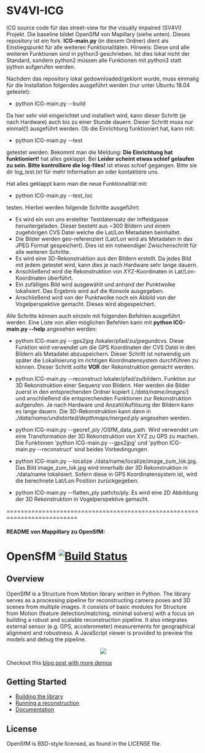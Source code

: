 # SV4VI-ICG

ICG source code für das street-view for the visually impaired (SV4VI) Projekt. Die baseline bildet OpenSfM von Mapillary (siehe unten). Dieses repository ist ein fork. 
**ICG-main.py** (in diesem Ordner) dient als Einstiegspunkt für alle weiteren Funktionalitäten. Hinweis: Diese und alle weiteren Funktionen sind in python3 geschrieben. Ist dies lokal nicht der Standard, sondern python2 müssen alle Funktionen mit python3 statt python aufgerufen werden.

Nachdem das repository lokal gedownloaded/geklont wurde, muss einmalig für die Installation folgendes ausgeführt werden (nur unter Ubuntu 18.04 getestet):

- python ICG-main.py --build

Da hier sehr viel eingerichtet und installiert wird, kann dieser Schritt (je nach Hardware) auch bis zu einer Stunde dauern. Dieser Schritt muss nur einmal(!) ausgeführt werden. Ob die Einrichtung funktioniert hat, kann mit:

- python ICG-main.py --test 

getestet werden. Bekommt man die Meldung: **Die Einrichtung hat funktioniert!** hat alles geklappt. Bei **Leider scheint etwas schief gelaufen zu sein. Bitte kontrolliere die log-files!** ist etwas schief gegangen. Bitte sie dir *log_test.txt* für mehr Information an oder kontaktiere uns. 

Hat alles geklappt kann man die neue Funktionalität mit: 

- python ICG-main.py --test_loc

testen. Hierbei werden folgende Schritte ausgeführt:

- Es wird ein von uns erstellter Testdatensatz der Inffeldgasse heruntergeladen. Dieser besteht aus ~300 Bildern und einem zugehörigen CVS Datei welche die Lat/Lon Metadaten beinhaltet. 
- Die Bilder werden geo-referenziert (Lat/Lon wird als Metadaten in das JPEG Format gespeichert). Dies ist ein notwendiger Zwischenschritt für alle weiteren Schritte.
- Es wird eine 3D-Rekonstruktion aus den Bildern erstellt. Da jedes Bild mit jedem getestet wird, kann dies je nach Hardware sehr lange dauern.
- Anschließend wird die Rekonstruktion von XYZ-Koordinaten in Lat/Lon-Koordinaten überführt.
- Ein zufälliges Bild wird ausgewählt und anhand der Punktwolke lokalisiert. Das Ergebnis wird auf die Konsole ausgegeben.
- Anschließend wird von der Punktwolke noch ein Abbild von der Vogelperspektive gemacht. Dieses wird abgespeichert.


Alle Schritte können auch einzeln mit folgenden Befehlen ausgeführt werden. Eine Liste von allen möglichen Befehlen kann mit **python ICG-main.py --help** angesehen werden: 

- python ICG-main.py --gps2jpg /lokaler/pfad/zu/jpegundcvs. Diese Funktion wird verwendet um die GPS Koordinaten der CVS Datei in den Bildern als Metadatei abzuspeichern. Dieser Schritt ist notwendig um später die Lokalisierung im richtigen Koordinatensystem durchführen zu können. Dieser Schritt sollte **VOR** der Rekonstruktion gemacht werden. 

- python ICG-main.py --reconstruct lokaler/pfad/zu/bildern. Funktion zur 3D Rekonstruktion einer Sequenz von Bildern. Hier werden die Bilder zuerst in den entsprechenden Ordner kopiert (*./data/name/images/*) und anschließend die entsprechenden Funktionen zur Rekonstruktion aufgerufen. Je nach Hardware und Anzahl/Auflösung der Bildern kann es lange dauern. Die 3D-Rekonstruktion kann dann in *./data/name/undistorted/depthmaps/merged.ply* angesehen werden.


- python ICG-main.py --georef_ply /OSfM_data_path. Wird verwendet um eine Transformation der 3D Rekonstruktion von XYZ zu GPS zu machen. Die Funktionen 'python ICG-main.py --gps2jpg' und 'python ICG-main.py --reconstruct' sind beides Vorbedingungen.

- python ICG-main.py --localize ./data/name/localize/image_zum_lok.jpg. Das Bild image_zum_lok.jpg wird innerhalb der 3D Rekonstruktion in ./data/name lokalisiert. Sofern diese in GPS Koordinatensystem ist, wird die berechnete Lat/Lon Position zurückgegeben. 

- python ICG-main.py --flatten_ply path/to/ply. Es wird eine 2D Abbildung der 3D Rekonstruktion in Vogelperspektive gemacht. 

==========================================================================
#### README von Mappillary zu OpenSfM:

OpenSfM [![Build Status](https://travis-ci.org/mapillary/OpenSfM.svg?branch=master)](https://travis-ci.org/mapillary/OpenSfM)
=======

## Overview
OpenSfM is a Structure from Motion library written in Python. The library serves as a processing pipeline for reconstructing camera poses and 3D scenes from multiple images. It consists of basic modules for Structure from Motion (feature detection/matching, minimal solvers) with a focus on building a robust and scalable reconstruction pipeline. It also integrates external sensor (e.g. GPS, accelerometer) measurements for geographical alignment and robustness. A JavaScript viewer is provided to preview the models and debug the pipeline.

<p align="center">
  <img src="https://docs.opensfm.org/_images/berlin_viewer.jpg" />
</p>

Checkout this [blog post with more demos](http://blog.mapillary.com/update/2014/12/15/sfm-preview.html)


## Getting Started

* [Building the library][]
* [Running a reconstruction][]
* [Documentation][]


[Building the library]: https://docs.opensfm.org/building.html (OpenSfM building instructions)
[Running a reconstruction]: https://docs.opensfm.org/using.html (OpenSfM usage)
[Documentation]: https://docs.opensfm.org  (OpenSfM documentation)

## License
OpenSfM is BSD-style licensed, as found in the LICENSE file.
